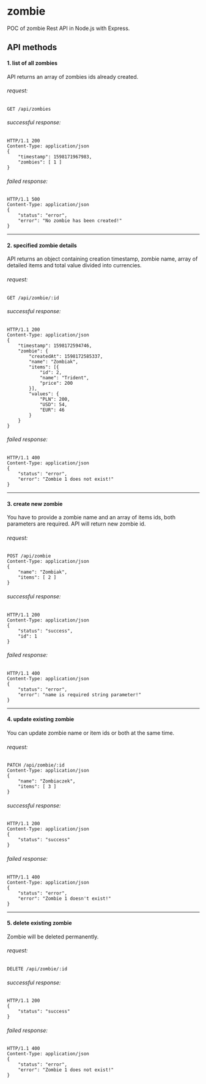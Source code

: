 # zombie
POC of zombie Rest API in Node.js with Express.

## API methods

#### 1. list of all zombies

API returns an array of zombies ids already created.

###### request:
```
GET /api/zombies
```

###### successful response:
```
HTTP/1.1 200
Content-Type: application/json
{
    "timestamp": 1598171967983,
    "zombies": [ 1 ]
}
```

###### failed  response:
```
HTTP/1.1 500
Content-Type: application/json
{
    "status": "error",
    "error": "No zombie has been created!"
}
```
___

#### 2. specified zombie details
API returns an object containing creation timestamp, zombie name, array of detailed items and total value divided into currencies.

###### request:
```
GET /api/zombie/:id
```

###### successful response:
```
HTTP/1.1 200
Content-Type: application/json
{
    "timestamp": 1598172594746,
    "zombie": {
        "createdAt": 1598172585337,
        "name": "Zombiak",
        "items": [{
            "id": 2,
            "name": "Trident",
            "price": 200
        }],
        "values": {
            "PLN": 200,
            "USD": 54,
            "EUR": 46
        }
    }
}
```

###### failed  response:
```
HTTP/1.1 400
Content-Type: application/json
{
    "status": "error",
    "error": "Zombie 1 does not exist!"
}
```
___

#### 3. create new zombie
You have to provide a zombie name and an array of items ids, both parameters are required. API will return new zombie id.

###### request:
```
POST /api/zombie
Content-Type: application/json
{
	"name": "Zombiak",
	"items": [ 2 ]
}
```

###### successful response:
```
HTTP/1.1 200
Content-Type: application/json
{
    "status": "success",
    "id": 1
}
```

###### failed  response:
```
HTTP/1.1 400
Content-Type: application/json
{
    "status": "error",
    "error": "name is required string parameter!"
}
```
___

#### 4. update existing zombie
You can update zombie name or item ids or both at the same time.

###### request:
```
PATCH /api/zombie/:id
Content-Type: application/json
{
	"name": "Zombiaczek",
	"items": [ 3 ]
}
```

###### successful response:
```
HTTP/1.1 200
Content-Type: application/json
{
    "status": "success"
}
```

###### failed  response:
```
HTTP/1.1 400
Content-Type: application/json
{
    "status": "error",
    "error": "Zombie 1 doesn't exist!"
}
```
___

#### 5. delete existing zombie
Zombie will be deleted permanently.

###### request:
```
DELETE /api/zombie/:id
```

###### successful response:
```
HTTP/1.1 200
{
    "status": "success"
}
```

###### failed  response:
```
HTTP/1.1 400
Content-Type: application/json
{
    "status": "error",
    "error": "Zombie 1 does not exist!"
}
```
